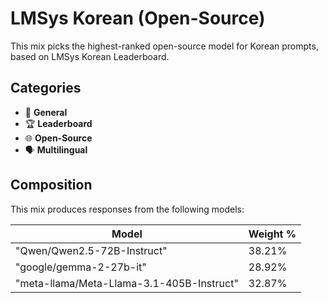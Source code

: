 # LMSys Korean (Open-Source)

This mix picks the highest-ranked open-source model for Korean prompts, based on LMSys Korean Leaderboard.

## Categories

- 💬 **General**
- 🏆 **Leaderboard**
- 🌐 **Open-Source**
- 🗣️ **Multilingual**

## Composition

This mix produces responses from the following models:

| Model | Weight % |
|-------|----------|
| "Qwen/Qwen2.5-72B-Instruct" | 38.21% |
| "google/gemma-2-27b-it" | 28.92% |
| "meta-llama/Meta-Llama-3.1-405B-Instruct" | 32.87% |
